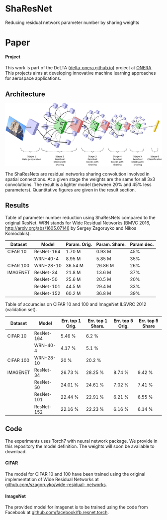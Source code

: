 
# ShaResNet
Reducing residual network parameter number by sharing weights

# Paper


#### Project

This work is part of the DeLTA ([delta-onera.github.io](delta-onera.github.io)) project at [ONERA](www.onera.fr).
This projects aims at developing innovative machine learning approaches for aerospace applications.

## Architecture

![alt text](share_architecture.png "ShaResNet architecture")

The ShaResNets are residual networks sharing convolution involved in spatial connections.
At a given stage the weights are the same for all 3x3 convolutions.
The result is a lighter model (between 20% and 45% less parameters).
Quantitative figures are given in the result section.

## Results

Table of parameter number reduction using ShaResNets compared to the original ResNet.
WRN stands for Wide Residual Networks (BMVC 2016,
http://arxiv.org/abs/1605.07146 by Sergey Zagoruyko and Nikos Komodakis).

| Dataset | Model | Param. Orig. | Param. Share. | Param dec. |
| ------- | ----- | ---------- | ---------- | --------- |
| CIFAR 10 | ResNet-164  | 1.70 M | 0.93 M | 45% |
|          | WRN-40-4    | 8.95 M | 5.85 M | 35% |
|CIFAR 100 | WRN-28-10   | 36.54 M | 26.86 M | 26% |
|IMAGENET  | ResNet-34   | 21.8 M | 13.6 M | 37% |
|          | ResNet-50   | 25.6 M | 20.5 M | 20% |
|          | ResNet-101  | 44.5 M | 29.4 M | 33% |
|          | ResNet-152  | 60.2 M | 36.8 M | 39% |


Table of accuracies on CIFAR 10 and 100 and ImageNet ILSVRC 2012 (validation set).

|Dataset | Model | Err. top 1 Orig. | Err. top 1 Share.  | Err. top 5 Orig.| Err. top 5 Share|
| --- | --- | --- | --- | --- | --- |
|CIFAR 10 |ResNet-164  | 5.46 %   |  6.2 %  | | |
|         |WRN-40-4    | 4.17 %  |  5.1  % | | |
|CIFAR 100|WRN-28-10   | 20   %   |  20.2 %  | | |
|IMAGENET |ResNet-34   | 26.73 %   |  28.25 % |  8.74 %  | 9.42 %   |
|         |ResNet-50   | 24.01 %   |  24.61 % |  7.02 %  |  7.41 %  |
|         |ResNet-101  | 22.44 %  |  22.91 % |  6.21 %  |  6.55 %  |
|         |ResNet-152  | 22.16 %  |  22.23 % |  6.16 %  |  6.14 %  |

## Code

The experiments uses Torch7 with neural network package.
We provide in this repository the model definition.
The weights will soon be available to download.

#### CIFAR

The model for CIFAR 10 and 100 have been trained using the original implementation of Wide Residual Networks at [github.com/szagoruyko/wide-residual- networks](github.com/szagoruyko/wide-residual-networks}).

#### ImageNet

The provided model for imagenet is to be trained using the code from Facebook at  [github.com/facebook/fb.resnet.torch](github.com/facebook/fb.resnet.torch).
